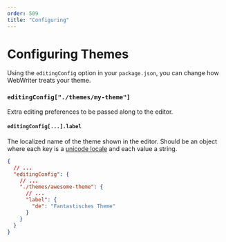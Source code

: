 ```yaml
---
order: 509
title: "Configuring"
---
```


# Configuring Themes

Using the `editingConfig` option in your `package.json`, you can change how WebWriter treats your theme.

### `editingConfig["./themes/my-theme"]`
Extra editing preferences to be passed along to the editor.

#### `editingConfig[...].label`
The localized name of the theme shown in the editor. Should be an object where each key is a [unicode locale](https://en.wikipedia.org/wiki/IETF_language_tag#Extension_U_(Unicode_Locale)) and each value a string.
```json
{
  // ...
  "editingConfig": {
    // ...
    "./themes/awesome-theme": {
      // ...
      "label": {
        "de": "Fantastisches Theme"
      }
    }
  }
}
```